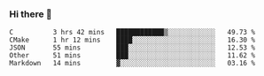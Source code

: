 ### Hi there 👋

<!--
**WShiBin/WShiBin** is a ✨ _special_ ✨ repository because its `README.md` (this file) appears on your GitHub profile.

Here are some ideas to get you started:

- 🔭 I’m currently working on ...
- 🌱 I’m currently learning ...
- 👯 I’m looking to collaborate on ...
- 🤔 I’m looking for help with ...
- 💬 Ask me about ...
- 📫 How to reach me: ...
- 😄 Pronouns: ...
- ⚡ Fun fact: ...
-->

<!--START_SECTION:waka-->
```text
C          3 hrs 42 mins   ████████████▒░░░░░░░░░░░░   49.73 % 
CMake      1 hr 12 mins    ████░░░░░░░░░░░░░░░░░░░░░   16.30 % 
JSON       55 mins         ███░░░░░░░░░░░░░░░░░░░░░░   12.53 % 
Other      51 mins         ███░░░░░░░░░░░░░░░░░░░░░░   11.62 % 
Markdown   14 mins         ▓░░░░░░░░░░░░░░░░░░░░░░░░   03.16 % 
```
<!--END_SECTION:waka-->

